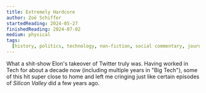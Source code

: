 ```yaml
---
title: Extremely Hardcore
author: Zoë Schiffer
startedReading: 2024-05-27
finishedReading: 2024-07-02
medium: physical
tags:
  [history, politics, technology, non-fiction, social commentary, journalism]
---
```


What a shit-show Elon's takeover of Twitter truly was. Having worked in Tech for about a decade now (including multiple years in "Big Tech"), some of this hit super close to home and left me cringing just like certain episodes of _Silicon Valley_ did a few years ago.
